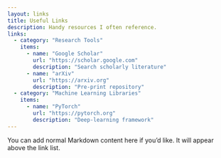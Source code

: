 ```yaml
---
layout: links
title: Useful Links
description: Handy resources I often reference.
links:
  - category: "Research Tools"
    items:
      - name: "Google Scholar"
        url: "https://scholar.google.com"
        description: "Search scholarly literature"
      - name: "arXiv"
        url: "https://arxiv.org"
        description: "Pre-print repository"
  - category: "Machine Learning Libraries"
    items:
      - name: "PyTorch"
        url: "https://pytorch.org"
        description: "Deep-learning framework"
---
```


You can add normal Markdown content here if you’d like. It will appear above the link list.
